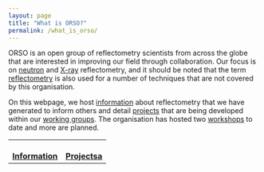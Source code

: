 ```yaml
---
layout: page
title: "What is ORSO?"
permalink: /what_is_orso/
---
```


ORSO is an open group of reflectometry scientists from across the globe that are interested in improving our field through collaboration.
Our focus is on [neutron](https://en.wikipedia.org/wiki/Neutron_reflectometry) and [X-ray](https://en.wikipedia.org/wiki/X-ray_reflectivity) reflectometry, and it should be noted that the term [reflectometry](https://en.wikipedia.org/wiki/Reflectometry) is also used for a number of techniques that are not covered by this organisation.

On this webpage, we host [information](/information/) about reflectometry that we have generated to inform others and detail [projects](/projects/) that are being developed within our [working groups](/working_groups).
The organisation has hosted two [workshops](/workshops/) to date and more are planned.


<table class="tt">
  <tr class="tt">
    <td class="tt">
      <a class="tt" href="/information/">
        <i class="fas fa-info fa-5x"></i>
        <br>
        <b>Information</b></a>
    </td>
    <td class="tt">
      <a class="tt" href="/projects/">
        <i class="fas fa-project-diagram fa-5x"></i>
        <br>
        <b>Projectsa</b></a>
    </td>
  </tr>
</table>
